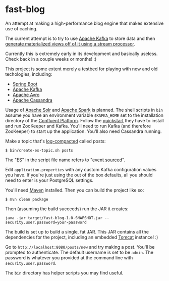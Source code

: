 fast-blog
=========

An attempt at making a high-performance blog engine that makes extensive use of caching.

The current attempt is to try to use [Apache Kafka](http://kafka.apache.org/) to store data and then [generate materialized views off of it using a stream 
processor](http://blog.confluent.io/2015/03/04/turning-the-database-inside-out-with-apache-samza/).

Currently this is extremely early in its development and basically useless. Check back in a couple weeks or months! :)

This project is some extent merely a testbed for playing with new and old techologies, including:

* [Spring Boot](http://projects.spring.io/spring-boot/)
* [Apache Kafka](http://kafka.apache.org/)
* [Apache Avro](https://avro.apache.org/)
* [Apache Cassandra](http://cassandra.apache.org/)

Usage of [Apache Solr](http://lucene.apache.org/solr/) and [Apache Spark](http://spark.apache.org) is planned.
The shell scripts in `bin` assume you have an environment variable `$KAFKA_HOME` set to the installation directory
of the [Confluent Platform](http://confluent.io/docs/current/index.html). Follow the 
[quickstart](http://confluent.io/docs/current/quickstart.html) they have to install and run ZooKeeper and Kafka.
You'll need to run Kafka (and therefore ZooKeeper) to start up the application. You'll also need Cassandra running.

Make a topic that's [log-compacted](https://cwiki.apache.org/confluence/display/KAFKA/Log+Compaction) called posts:

```
$ bin/create-es-topic.sh posts
```

The "ES" in the script file name refers to "[event sourced](http://martinfowler.com/eaaDev/EventSourcing.html)".

Edit `application.properties` with any custom Kafka configuration values you have.
If you're just using the out of the box defaults, all you should need to enter is your PostgreSQL settings.

You'll need [Maven](https://maven.apache.org/) installed. Then you can build the project like so:

```
$ mvn clean package
```

Then (assuming the build succeeds) run the JAR it creates:

```
java -jar target/fast-blog-1.0-SNAPSHOT.jar --security.user.password=your-password
```

The build is set up to build a single, fat JAR. This JAR contains all the dependencies for the project, including an 
embedded [Tomcat](http://tomcat.apache.org/) instance! :)

Go to `http://localhost:8080/posts/new` and try making a post. You'll be prompted to authenticate. The default
username is set to be `admin`. The password is whatever you provided at the
command line with `security.user.password`.

The `bin` directory has helper scripts you may find useful.